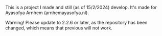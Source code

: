 This is a project I made and still (as of 15/2/2024) develop. It's made for Ayasofya Arnhem (arnhemayasofya.nl).

Warning!
Please update to 2.2.6 or later, as the repository has been changed, which means that previous will not work.
